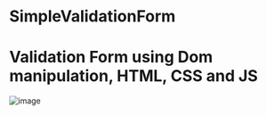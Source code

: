 # SimpleValidationForm
# Validation Form using Dom manipulation, HTML, CSS and JS
![image](https://user-images.githubusercontent.com/85442674/212484750-2c3c65a6-3b81-45f0-b854-222d6c0580af.png)
